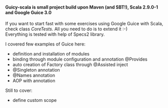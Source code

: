 #### Guicy-scala is small project build upon Maven (and SBT!), Scala 2.9.0-1 and Google Guice 3.0

If you want to start fast with some exercises using Google Guice with Scala, check class *CoreTests*.
All you need to do is to extend it :-)  
Everything is tested with help of Specs2 library.

I covered few examples of Guice here:

* definition and installation of modules
* binding through module configuration and annotation @Provides
* auto creation of Factory class through @Assisted inject
* @Singleton annotation
* @Names annotation
* AOP with annotation

Still to cover:

* define custom scope
